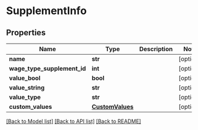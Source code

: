 # SupplementInfo

## Properties
Name | Type | Description | Notes
------------ | ------------- | ------------- | -------------
**name** | **str** |  | [optional] 
**wage_type_supplement_id** | **int** |  | [optional] 
**value_bool** | **bool** |  | [optional] 
**value_string** | **str** |  | [optional] 
**value_type** | **str** |  | [optional] 
**custom_values** | [**CustomValues**](CustomValues.md) |  | [optional] 

[[Back to Model list]](../README.md#documentation-for-models) [[Back to API list]](../README.md#documentation-for-api-endpoints) [[Back to README]](../README.md)

